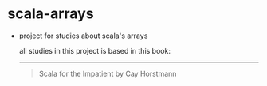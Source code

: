 scala-arrays
============

* project for studies about scala's arrays

  all studies in this project is based in this book:
  
   ---------------------------------------------------------------------------------------------------
    >  Scala for the Impatient by Cay Horstmann
  


